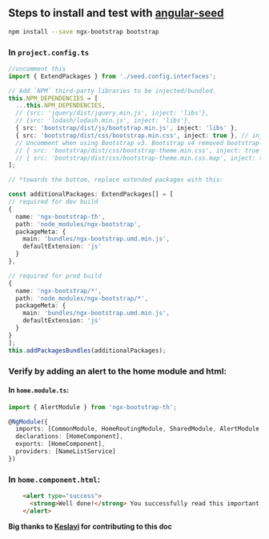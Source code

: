 ## Steps to install and test with [angular-seed](https://github.com/mgechev/angular-seed)

```bash
npm install --save ngx-bootstrap bootstrap
```

### In `project.config.ts`

```typescript
//uncomment this
import { ExtendPackages } from './seed.config.interfaces';

// Add `NPM` third-party libraries to be injected/bundled.
this.NPM_DEPENDENCIES = [
  ...this.NPM_DEPENDENCIES,
  // {src: 'jquery/dist/jquery.min.js', inject: 'libs'},
  // {src: 'lodash/lodash.min.js', inject: 'libs'},
  { src: 'bootstrap/dist/js/bootstrap.min.js', inject: 'libs' },
  { src: 'bootstrap/dist/css/bootstrap.min.css', inject: true }, // inject into css section
  // Uncomment when using Bootstrap v3. Bootstrap v4 removed bootstrap-theme
  // { src: 'bootstrap/dist/css/bootstrap-theme.min.css', inject: true }, // inject into css section
  // { src: 'bootstrap/dist/css/bootstrap-theme.min.css.map', inject: true }, // inject into css section
];

// *towards the bottom, replace extended packages with this:

const additionalPackages: ExtendPackages[] = [
// required for dev build
{
  name: 'ngx-bootstrap-th',
  path: 'node_modules/ngx-bootstrap',
  packageMeta: {
    main: 'bundles/ngx-bootstrap.umd.min.js',
    defaultExtension: 'js'
  }
},

// required for prod build
{
  name: 'ngx-bootstrap/*',
  path: 'node_modules/ngx-bootstrap/*',
  packageMeta: {
    main: 'bundles/ngx-bootstrap.umd.min.js',
    defaultExtension: 'js'
  }
}
];
this.addPackagesBundles(additionalPackages);
```

### Verify by adding an alert to the home module and html:

#### In `home.module.ts`:

```typescript
import { AlertModule } from 'ngx-bootstrap-th';

@NgModule({
  imports: [CommonModule, HomeRoutingModule, SharedModule, AlertModule.forRoot()],
  declarations: [HomeComponent],
  exports: [HomeComponent],
  providers: [NameListService]
})
```

### In `home.component.html`:

```html
    <alert type="success">
      <strong>Well done!</strong> You successfully read this important alert message.
    </alert>
```

**Big thanks to [Keslavi](https://github.com/keslavi) for contributing to this doc**

